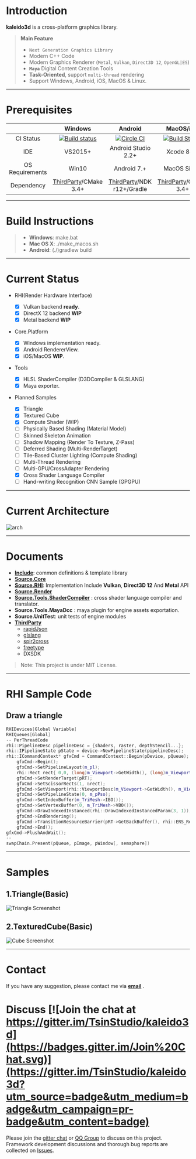Introduction 
=========

**kaleido3d** is a cross-platform graphics library.

> **Main Feature**
> 
>* `Next Generation Graphics Library` 
>* Modern C++ Code
>* Modern Graphics Renderer (`Metal`, `Vulkan`, `Direct3D 12`, `OpenGL|ES`)
>* **`Maya`** Digital Content Creation Tools
>* **Task-Oriented**, support `multi-thread` rendering 
>* Support Windows, Android, iOS, MacOS & Linux.

----------

Prerequisites
=========


| | Windows | Android | MacOS/iOS |
|:---:|:---:|:---:|:---:|
|CI Status|[![Build status](https://ci.appveyor.com/api/projects/status/bkqv6wbtyr4538hf?svg=true)](https://ci.appveyor.com/project/TsinStudio/kaleido3d)|[![Circle CI](https://circleci.com/gh/TsinStudio/kaleido3d.svg?style=svg)](https://circleci.com/gh/TsinStudio/kaleido3d) |[![Build Status](https://travis-ci.org/TsinStudio/kaleido3d.svg?branch=master)](https://travis-ci.org/TsinStudio/kaleido3d)|
|IDE| VS2015+ | Android Studio 2.2+| Xcode 8.1+ |
|OS Requirements| Win10 | Android 7.+| MacOS Sierra |
|Dependency| [ThirdParty](https://github.com/Tomicyo/kaleido3d_dep)/CMake 3.4+ | [ThirdParty](https://github.com/Tomicyo/kaleido3d_dep)/NDK r12+/Gradle | [ThirdParty](https://github.com/Tomicyo/kaleido3d_dep)/CMake 3.4+ |

----------

Build Instructions
=========

>* **Windows**: make.bat
>* **Mac OS X**: ./make_macos.sh
>* **Android**: (./)gradlew build

---

Current Status
========

- RHI(Render Hardware Interface)

	* [x] Vulkan backend **ready**.
	* [x] DirectX 12 backend **WIP**
	* [x] Metal backend **WIP**

- Core.Platform

	* [x] Windows implementation ready.
	* [x] Android RendererView.
	* [x] iOS/MacOS **WIP**.

- Tools
	
	* [x] HLSL ShaderCompiler (D3DCompiler & GLSLANG)
	* [x] Maya exporter.

- Planned Samples
	
	* [x] Triangle
	* [x] Textured Cube
	* [x] Compute Shader (WIP)
	* [ ] Physically Based Shading (Material Model)
	* [ ] Skinned Skeleton Animation
	* [ ] Shadow Mapping (Render To Texture, Z-Pass)
	* [ ] Deferred Shading (Multi-RenderTarget)
	* [ ] Tile-Based Cluster Lighting (Compute Shading)
	* [ ] Multi-Thread Rendering
	* [ ] Multi-GPU/CrossAdapter Rendering
	* [x] Cross Shader Language Compiler
	* [ ] Hand-writing Recognition CNN Sample (GPGPU)

---

Current Architecture
=========

![arch](Document/architect_current.png)

---

Documents
=========

* [**Include**](Include/ReadMe.md): common definitions & template library
* [**Source.Core**](Source/Core/README.md) 
* [**Source.RHI**](Source/RHI/README.md): Implementation Include **Vulkan**, **Direct3D 12** And **Metal** API
* [**Source.Render**](Source/Renderer/README.md)
* [**Source.Tools.ShaderCompiler**](Source/Tools/ShaderGen/README.md) : cross shader language compiler and translator.
* **Source.Tools.MayaDcc** : maya plugin for engine assets exportation.
* **Source.UnitTest**: unit tests of engine modules
* [**ThirdParty**][8]
	*  [rapidJson][3]
	*  [glslang][7]
	*  [spir2cross][10]
	*  [freetype][11]
	*  DXSDK


> Note: This project is under MIT License.
	
----------

RHI Sample Code
=======

## Draw a triangle

``` cpp
RHIDevices[Global Variable]
RHIQueues[Global]
-- PerThreadCode
rhi::PipelineDesc pipelineDesc = {shaders, raster, depthStencil...};
rhi::IPipelineState pState = device->NewPipelineState(pipelineDesc);
rhi::ICommandContext* gfxCmd = CommandContext::Begin(pDevice, pQueue);
	gfxCmd->Begin();
	gfxCmd->SetPipelineLayout(m_pl);
	rhi::Rect rect{ 0,0, (long)m_Viewport->GetWidth(), (long)m_Viewport->GetHeight() };
	gfxCmd->SetRenderTarget(pRT);
	gfxCmd->SetScissorRects(1, &rect);
	gfxCmd->SetViewport(rhi::ViewportDesc(m_Viewport->GetWidth(), m_Viewport->GetHeight()));
	gfxCmd->SetPipelineState(0, m_pPso);
	gfxCmd->SetIndexBuffer(m_TriMesh->IBO());
	gfxCmd->SetVertexBuffer(0, m_TriMesh->VBO());
	gfxCmd->DrawIndexedInstanced(rhi::DrawIndexedInstancedParam(3, 1));
	gfxCmd->EndRendering();
	gfxCmd->TransitionResourceBarrier(pRT->GetBackBuffer(), rhi::ERS_RenderTarget, rhi::ERS_Present);
	gfxCmd->End();
gfxCmd->FlushAndWait();
--
swapChain.Present(pQueue, pImage, pWindow[, semaphore])
```

---

Samples
=======

## 1.Triangle(Basic)

![Triangle Screenshot](Document/images/sample_triangle_screenshot.png)

## 2.TexturedCube(Basic)

![Cube Screenshot](Document/images/sample_texturedcube_screenshot.png)

---

Contact
=========

If you have any suggestion, please contact me via [**email**][12] . 


Discuss [![Join the chat at https://gitter.im/TsinStudio/kaleido3d](https://badges.gitter.im/Join%20Chat.svg)](https://gitter.im/TsinStudio/kaleido3d?utm_source=badge&utm_medium=badge&utm_campaign=pr-badge&utm_content=badge)
=========



Please join the [gitter chat](https://gitter.im/TsinStudio/kaleido3d) or [QQ Group][13] to discuss on this project.
Framework development discussions and thorough bug reports are collected on [Issues](https://github.com/TsinStudio/kaleido3d/issues).



[1]: http://www.cmake.org
[2]: https://developer.nvidia.com/gameworksdownload
[3]: https://github.com/miloyip/rapidjson
[4]: https://code.csdn.net/tomicyo/kaleido3d_dep
[5]: https://github.com/google/protobuf
[6]: https://www.threadingbuildingblocks.org/
[7]: https://github.com/KhronosGroup/glslang
[8]: https://github.com/Tomicyo/kaleido3d_dep
[9]: https://vulkan.lunarg.com/
[10]: https://github.com/KhronosGroup/SPIRV-Cross
[11]: https://www.freetype.org
[12]: mailto:dsotsen@gmail.com
[13]: https://jq.qq.com/?_wv=1027&k=45tL869
